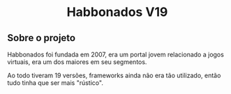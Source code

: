 <h1 align="center">Habbonados V19</h1>

<h2>Sobre o projeto</h2>
<p>Habbonados foi fundada em 2007, era um portal jovem relacionado a jogos virtuais, era um dos maiores em seu segmentos.<p>
<p>Ao todo tiveram 19 versões, frameworks ainda não era tão utilizado, então tudo tinha que ser mais "rústico".<p>

